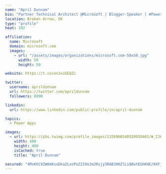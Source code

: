 ```yaml
---
name: "April Dunnam"
bio: "Partner Technical Architect @Microsoft | Blogger-Speaker | #PowerApps, #PowerAutomate, #Office365, #SharePoint | #WIT | #Karaoke Queen"
location: Broken Arrow, OK
type: "profile"
heat: 102

affiliation:
  name: Microsoft
  domain: microsoft.com
  images:
    - url: "/assets/images/organizations/microsoft.com-50x50.jpg"
      width: 50
      height: 50

website: https://t.co/enJuiGEQZc

twitter:
  username: aprildunnam
  url: https://twitter.com/aprildunnam
  followers: 8990

linkedin:
  url: https://www.linkedin.com/public-profile/in/april-dunnam

topics:
  - Power Apps

images:
  - url: https://pbs.twimg.com/profile_images/1326986540329918465/W_IJ6Ih2_400x400.jpg
    width: 400
    height: 400
    isCached: true
    title: "April Dunnam"

secured: "4MxKhC9ZW8mKsoDkaZLxoPoZ2I9nJm2Rsjy3RABJH6ZlLiQ8wtEGhKHE/6XFjdr7WV/PFQZ4fjVrRz4XJJom6rkleZufVxNa9UlRyeYRdJC0hVqHkppL4V0BBEXw3VjsG+KaU2nLmbTSEmKNJUG3K5YqEXZCVXKOnPkMu8QrLNp2rQFdrPTKuAAUGcb3VX+ccPbY3AI3SLl+CQyrjknKLucPs6iu01X5iVlf4bnEjhuO6+ofLYwlDxhmyL1crUj+WyQwrH20KpETfTniVACTdQ1FJ4u9Y9973gZMTIIZ3XMHKUFOnC8opyd2lu7/lYtmND/I9DymplamCl8f8nK5vwNkMCLHN7jBm5f4mv9Ug/zJl7qtXYVqwAHsPYFVlt8IqS250/jv6lgtC0D9Ymj49WHebLEVkd8G4swPBvIUg7U=;/iFEDWcucbHz7PEoO6Pn4w=="
---
```


